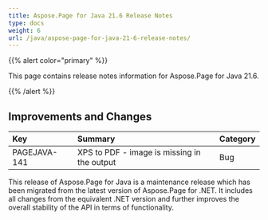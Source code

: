 ```yaml
---
title: Aspose.Page for Java 21.6 Release Notes
type: docs
weight: 6
url: /java/aspose-page-for-java-21-6-release-notes/
---
```


{{% alert color="primary" %}}

This page contains release notes information for Aspose.Page for Java 21.6.

{{% /alert %}}
## **Improvements and Changes**

|**Key**|**Summary**|**Category**|
| :- | :- | :- |
|PAGEJAVA-141|XPS to PDF - image is missing in the output|Bug|

This release of Aspose.Page for Java is a maintenance release which has been migrated from the latest version of Aspose.Page for .NET. It includes all changes from the equivalent .NET version and further improves the overall stability of the API in terms of functionality.

